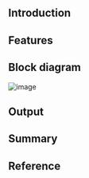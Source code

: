 ## Introduction



## Features


## Block diagram

![image](https://user-images.githubusercontent.com/80813102/124988264-65d47400-e05b-11eb-8416-af7aace0d4a1.png)



## Output


## Summary


## Reference
